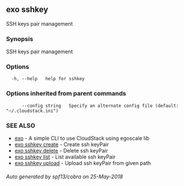 ## exo sshkey

SSH keys pair management

### Synopsis

SSH keys pair management

### Options

```
  -h, --help   help for sshkey
```

### Options inherited from parent commands

```
      --config string   Specify an alternate config file (default: "~/.cloudstack.ini")
```

### SEE ALSO

* [exo](README.md)	 - A simple CLI to use CloudStack using egoscale lib
* [exo sshkey create](exo_sshkey_create.md)	 - Create ssh keyPair
* [exo sshkey delete](exo_sshkey_delete.md)	 - Delete ssh keyPair
* [exo sshkey list](exo_sshkey_list.md)	 - List available ssh keyPair
* [exo sshkey upload](exo_sshkey_upload.md)	 - Upload ssh keyPair from given path

###### Auto generated by spf13/cobra on 25-May-2018
